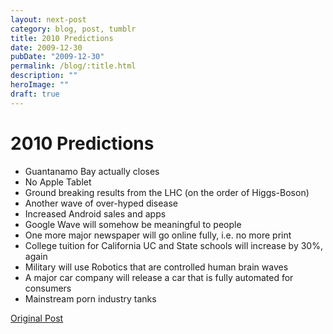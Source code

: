 ```yaml
---
layout: next-post
category: blog, post, tumblr
title: 2010 Predictions
date: 2009-12-30
pubDate: "2009-12-30"
permalink: /blog/:title.html
description: ""
heroImage: ""
draft: true
---
```


# 2010 Predictions

- Guantanamo Bay actually closes
- No Apple Tablet
- Ground breaking results from the LHC (on the order of Higgs-Boson)
- Another wave of over-hyped disease
- Increased Android sales and apps
- Google Wave will somehow be meaningful to people
- One more major newspaper will go online fully, i.e. no more print
- College tuition for California UC and State schools will increase by 30%, again
- Military will use Robotics that are controlled human brain waves
- A major car company will release a car that is fully automated for consumers
- Mainstream porn industry tanks

[Original Post](http://jermspeaks.com/post/307785805/2010-predictions)
